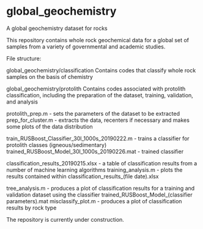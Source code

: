 # global_geochemistry
A global geochemistry dataset for rocks

This repository contains whole rock geochemical data for a global set of samples from a variety of governmental and academic studies.

File structure:

global_geochemistry/classification
  Contains codes that classify whole rock samples on the basis of chemistry
  

global_geochemistry/protolith
  Contains codes associated with protolith classification, including the preparation of the dataset, training, validation, and analysis
  
  protolith_prep.m - sets the parameters of the dataset to be extracted
  prep_for_cluster.m - extracts the data, recenters if necessary and makes some plots of the data distribution
  
  train_RUSBoost_Classifier_30l_1000s_20190222.m - trains a classifier for protolith classes (igneous/sedimentary)
  trained_RUSBoost_Model_30l_1000s_20190226.mat - trained classifier

  classification_results_20190215.xlsx - a table of classification results from a number of machine learning algorithms
  training_analysis.m - plots the results contained within classification_results_(file date).xlsx
  
  tree_analysis.m - produces a plot of classification results for a training and validation dataset using the classifier
    trained_RUSBoost_Model_(classifier parameters).mat
  misclassify_plot.m - produces a plot of classification results by rock type
  

The repository is currently under construction.
